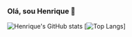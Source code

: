 ### Olá, sou Henrique 👋

![Henrique's GitHub stats](https://github-readme-stats.vercel.app/api?username=itzhendo&show_icons=true&theme=tokyonight) [![Top Langs](https://github-readme-stats.vercel.app/api/top-langs/?username=itzhendo&layout=compact)]
